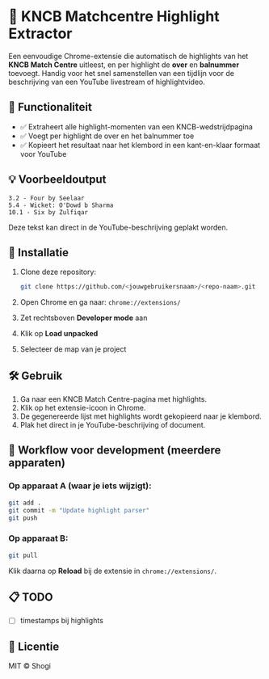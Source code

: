 # 🏏 KNCB Matchcentre Highlight Extractor

Een eenvoudige Chrome-extensie die automatisch de highlights van het **KNCB Match Centre** uitleest, en per highlight de **over** en **balnummer** toevoegt. Handig voor het snel samenstellen van een tijdlijn voor de beschrijving van een YouTube livestream of highlightvideo.

## 🎯 Functionaliteit

- ✅ Extraheert alle highlight-momenten van een KNCB-wedstrijdpagina
- ✅ Voegt per highlight de over en het balnummer toe
- ✅ Kopieert het resultaat naar het klembord in een kant-en-klaar formaat voor YouTube

## 💡 Voorbeeldoutput

```
3.2 - Four by Seelaar  
5.4 - Wicket: O'Dowd b Sharma  
10.1 - Six by Zulfiqar
```

Deze tekst kan direct in de YouTube-beschrijving geplakt worden.

## 🔧 Installatie

1. Clone deze repository:

   ```bash
   git clone https://github.com/<jouwgebruikersnaam>/<repo-naam>.git
   ```

2. Open Chrome en ga naar: `chrome://extensions/`
3. Zet rechtsboven **Developer mode** aan
4. Klik op **Load unpacked**
5. Selecteer de map van je project

## 🛠 Gebruik

1. Ga naar een KNCB Match Centre-pagina met highlights.
2. Klik op het extensie-icoon in Chrome.
3. De gegenereerde lijst met highlights wordt gekopieerd naar je klembord.
4. Plak het direct in je YouTube-beschrijving of document.

## 🔄 Workflow voor development (meerdere apparaten)

### Op apparaat A (waar je iets wijzigt):

```bash
git add .
git commit -m "Update highlight parser"
git push
```

### Op apparaat B:

```bash
git pull
```

Klik daarna op **Reload** bij de extensie in `chrome://extensions/`.

## 📋 TODO

- [ ] timestamps bij highlights

## 📜 Licentie

MIT © Shogi
